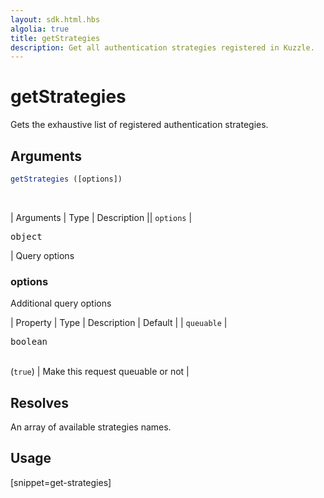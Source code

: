 ```yaml
---
layout: sdk.html.hbs
algolia: true
title: getStrategies
description: Get all authentication strategies registered in Kuzzle.
---
```



# getStrategies

Gets the exhaustive list of registered authentication strategies.

## Arguments

```javascript
getStrategies ([options])
```

<br/>

| Arguments    | Type    | Description
|| `options` | <pre>object</pre> | Query options

### options

Additional query options

| Property     | Type    | Description                       | Default
| | `queuable` | <pre>boolean</pre><br/>(`true`) | Make this request queuable or not |

## Resolves

An array of available strategies names.

## Usage

[snippet=get-strategies]
